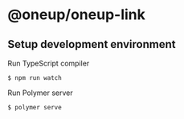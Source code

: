 # @oneup/oneup-link

## Setup development environment

Run TypeScript compiler
```
$ npm run watch
```
Run Polymer server
```
$ polymer serve
```
